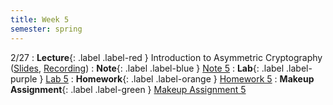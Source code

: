 ```yaml
---
title: Week 5
semester: spring
---
```


2/27
: **Lecture**{: .label .label-red } Introduction to Asymmetric Cryptography ([Slides](https://docs.google.com/presentation/d/14IZhsLJI2fEih1Lj1V-HRvbQGPXG8rwjv2pRN9imS1E/edit?usp=sharing), [Recording](https://drive.google.com/file/d/1Iz3u-QsriOYGUwSbNm29L7X8i0UXxQiY/view?usp=share_link))
: **Note**{: .label .label-blue } [Note 5](https://codebreakingatcal.org/assets/notes/note5.pdf)
: **Lab**{: .label .label-purple } [Lab 5](https://datahub.berkeley.edu/hub/user-redirect/git-pull?repo=https%3A%2F%2Fgithub.com%2FCodebreakingAtCal%2FCodebreakingLabs&urlpath=tree%2FCodebreakingLabs%2FLab5%2Flab05.ipynb&branch=master)
: **Homework**{: .label .label-orange } [Homework 5](https://codebreakingatcal.org/assets/homework/hw5.pdf)
: **Makeup Assignment**{: .label .label-green } [Makeup Assignment 5](https://codebreakingatcal.org/assets/makeup/makeup5.pdf)